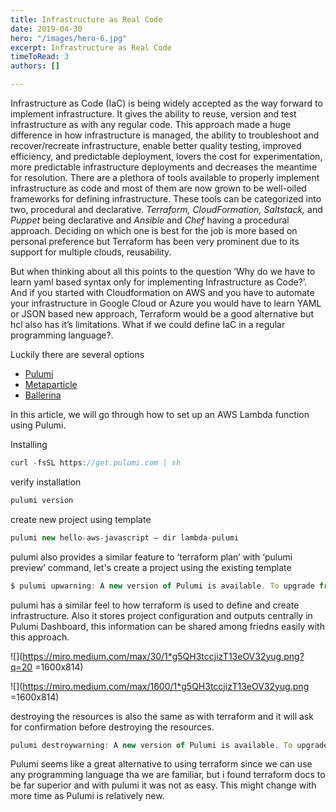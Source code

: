 ```yaml
---
title: Infrastructure as Real Code
date: 2019-04-30
hero: "/images/hero-6.jpg"
excerpt: Infrastructure as Real Code
timeToRead: 3
authors: []

---
```

Infrastructure as Code (IaC) is being widely accepted as the way forward to implement infrastructure. It gives the ability to reuse, version and test infrastructure as with any regular code. This approach made a huge difference in how infrastructure is managed, the ability to troubleshoot and recover/recreate infrastructure, enable better quality testing, improved efficiency, and predictable deployment, lovers the cost for experimentation, more predictable infrastructure deployments and decreases the meantime for resolution. There are a plethora of tools available to properly implement infrastructure as code and most of them are now grown to be well-oiled frameworks for defining infrastructure. These tools can be categorized into two, procedural and declarative. _Terraform, CloudFormation, Saltstack,_ and _Puppet_ being declarative and _Ansible_ and _Chef_ having a procedural approach. Deciding on which one is best for the job is more based on personal preference but Terraform has been very prominent due to its support for multiple clouds, reusability.

But when thinking about all this points to the question ‘Why do we have to learn yaml based syntax only for implementing Infrastructure as Code?’. And if you started with Cloudformation on AWS and you have to automate your infrastructure in Google Cloud or Azure you would have to learn YAML or JSON based new approach, Terraform would be a good alternative but hcl also has it’s limitations. What if we could define IaC in a regular programming language?.

Luckily there are several options

* [Pulumi](https://pulumi.io/quickstart/)
* [Metaparticle](https://github.com/metaparticle-io?language=go)
* [Ballerina](https://ballerina.io/)

In this article, we will go through how to set up an AWS Lambda function using Pulumi.

Installing

```js live
curl -fsSL https://get.pulumi.com | sh
```

verify installation

```js live
pulumi version
```

create new project using template

```js live
pulumi new hello-aws-javascript — dir lambda-pulumi
```

pulumi also provides a similar feature to ‘terraform plan’ with ‘pulumi preview’ command, let's create a project using the existing template

```js live
$ pulumi upwarning: A new version of Pulumi is available. To upgrade from version ‘0.16.14’ to ‘0.16.16’, run  $ curl -sSL https://get.pulumi.com | shor visit https://pulumi.io/install for manual instructions and release notes.Previewing update (dev):Type Name Plan  + pulumi:pulumi:Stack lambda-pulumi-dev create  + └─ aws:apigateway:x:API hello create  + ├─ aws:iam:Role hello4c238266 create  + ├─ aws:s3:Bucket hello create  + ├─ aws:iam:Role hello66382ec5 create  + ├─ aws:iam:RolePolicyAttachment hello4c238266 create  + ├─ aws:s3:BucketObject hello4c238266/index.html create  + ├─ aws:s3:BucketObject hello4c238266/favicon.png create  + ├─ aws:iam:RolePolicyAttachment hello66382ec5–32be53a2 create  + ├─ aws:lambda:Function hello66382ec5 create  + ├─ aws:apigateway:RestApi hello create  + ├─ aws:apigateway:Deployment hello create  + ├─ aws:lambda:Permission hello-f61e7551 create  + └─ aws:apigateway:Stage hello create  Resources: + 14 to createDo you want to perform this update? yesUpdating (dev):Type Name Status  + pulumi:pulumi:Stack lambda-pulumi-dev created  + └─ aws:apigateway:x:API hello created  + ├─ aws:iam:Role hello66382ec5 created  + ├─ aws:iam:Role hello4c238266 created  + ├─ aws:s3:Bucket hello created  + ├─ aws:iam:RolePolicyAttachment hello66382ec5–32be53a2 created  + ├─ aws:lambda:Function hello66382ec5 created  + ├─ aws:iam:RolePolicyAttachment hello4c238266 created  + ├─ aws:s3:BucketObject hello4c238266/index.html created  + ├─ aws:s3:BucketObject hello4c238266/favicon.png created  + ├─ aws:apigateway:RestApi hello created  + ├─ aws:apigateway:Deployment hello created  + ├─ aws:lambda:Permission hello-f61e7551 created  + └─ aws:apigateway:Stage hello created  Outputs: url: “https://t3tfwiiw1d.execute-api.us-east-1.amazonaws.com/stage/”Resources: + 14 createdDuration: 28sPermalink: https://app.pulumi.com/amila-ku/lambda-pulumi/dev/updates/3
```

pulumi has a similar feel to how terraform is used to define and create infrastructure. Also it stores project configuration and outputs centrally in Pulumi Dashboard, this information can be shared among friedns easily with this approach.

![](https://miro.medium.com/max/30/1*g5QH3tccjizT13eOV32yug.png?q=20 =1600x814)

![](https://miro.medium.com/max/1600/1*g5QH3tccjizT13eOV32yug.png =1600x814)

destroying the resources is also the same as with terraform and it will ask for confirmation before destroying the resources.

```js live
pulumi destroywarning: A new version of Pulumi is available. To upgrade from version ‘0.16.14’ to ‘0.16.16’, run  $ curl -sSL https://get.pulumi.com | shor visit https://pulumi.io/install for manual instructions and release notes.Previewing destroy (dev):Type Name Plan  — pulumi:pulumi:Stack lambda-pulumi-dev delete  — └─ aws:apigateway:x:API hello delete  — ├─ aws:apigateway:Stage hello delete  — ├─ aws:lambda:Permission hello-f61e7551 delete  — ├─ aws:apigateway:Deployment hello delete  — ├─ aws:apigateway:RestApi hello delete  — ├─ aws:iam:RolePolicyAttachment hello4c238266 delete  — ├─ aws:iam:RolePolicyAttachment hello66382ec5–32be53a2 delete  — ├─ aws:s3:BucketObject hello4c238266/index.html delete  — ├─ aws:lambda:Function hello66382ec5 delete  — ├─ aws:s3:BucketObject hello4c238266/favicon.png delete  — ├─ aws:s3:Bucket hello delete  — ├─ aws:iam:Role hello4c238266 delete  — └─ aws:iam:Role hello66382ec5 delete  Resources: — 14 to deleteDo you want to perform this destroy? yes> no details
```

Pulumi seems like a great alternative to using terraform since we can use any programming language tha we are familiar, but i found terraform docs to be far superior and with pulumi it was not as easy. This might change with more time as Pulumi is relatively new.